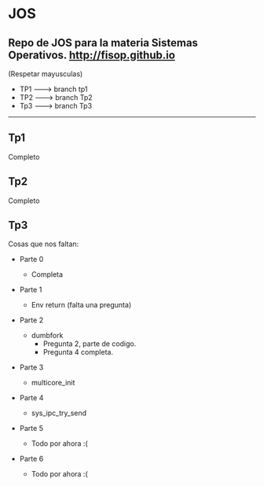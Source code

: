 # JOS
Repo de JOS para la materia Sistemas Operativos.
http://fisop.github.io
--------
(Respetar mayusculas)

- TP1 ---> branch tp1
- TP2 ---> branch Tp2 
- Tp3 ---> branch Tp3

--------
## Tp1

Completo

## Tp2

Completo

## Tp3

Cosas que nos faltan:

- Parte 0
  - Completa

- Parte 1
  - Env return (falta una pregunta)
 
- Parte 2
  - dumbfork
    - Pregunta 2, parte de codigo.
    - Pregunta 4 completa.
- Parte 3
  - multicore_init
  
- Parte 4
  - sys_ipc_try_send
  
- Parte 5
  - Todo por ahora :(
  
- Parte 6
  - Todo por ahora :(
